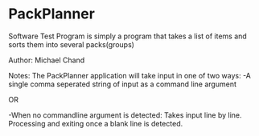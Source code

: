 # PackPlanner
Software Test Program is simply a program that takes a list of items and sorts them into several packs(groups)

Author: Michael Chand

Notes:
The PackPlanner application will take input in one of two ways:
-A single comma seperated string of input as a command line argument

OR

-When no commandline argument is detected: Takes input line by line. Processing and exiting once a blank line is detected.

